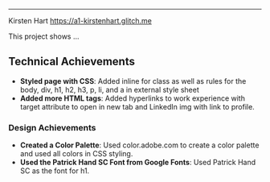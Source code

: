 ---

Kirsten Hart
https://a1-kirstenhart.glitch.me


This project shows ...

## Technical Achievements
- **Styled page with CSS**: Added inline for class as well as rules for the body, div, h1, h2, h3, p, li, and a in external style sheet
- **Added more HTML tags**: Added hyperlinks to work experience with target attribute to open in new tab and LinkedIn img with link to profile.

### Design Achievements
- **Created a Color Palette**: Used color.adobe.com to create a color palette and used all colors in CSS styling.
- **Used the Patrick Hand SC Font from Google Fonts**: Used Patrick Hand SC as the font for h1.


